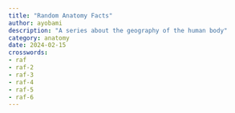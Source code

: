 ```yaml
---
title: "Random Anatomy Facts"
author: ayobami
description: "A series about the geography of the human body"
category: anatomy
date: 2024-02-15
crosswords: 
- raf
- raf-2
- raf-3
- raf-4
- raf-5
- raf-6
---
```

